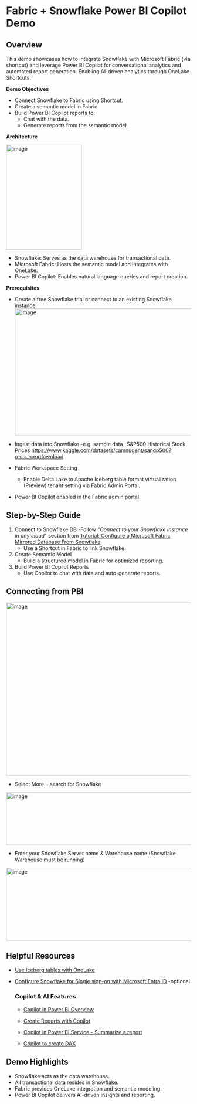 # Fabric + Snowflake Power BI Copilot Demo 

## Overview

This demo showcases how to integrate Snowflake with Microsoft Fabric (via shortcut) and leverage Power BI Copilot for conversational analytics and automated report generation. Enabling AI-driven analytics through OneLake Shortcuts.

**Demo Objectives**
- Connect Snowflake to Fabric using Shortcut.
- Create a semantic model in Fabric.
- Build Power BI Copilot reports to:
  - Chat with the data.
  - Generate reports from the semantic model.

**Architecture**
  
<img width="206" height="286" alt="image" src="https://github.com/user-attachments/assets/83e426be-b686-40e7-9cdf-2484627a9e16" />

- Snowflake: Serves as the data warehouse for transactional data.
- Microsoft Fabric: Hosts the semantic model and integrates with OneLake.
- Power BI Copilot: Enables natural language queries and report creation.

**Prerequisites**
- Create a free Snowflake trial or connect to an existing Snowflake instance
  <img width="595" height="347" alt="image" src="https://github.com/user-attachments/assets/92669297-eefc-47c0-8532-ff385f98df4f" />

- Ingest data into Snowflake -e.g. sample data -S&P500 Historical Stock Prices https://www.kaggle.com/datasets/camnugent/sandp500?resource=download
- Fabric Workspace Setting
  - Enable Delta Lake to Apache Iceberg table format virtualization (Preview) tenant setting via Fabric Admin Portal.
- Power BI Copilot enabled in the Fabric admin portal

## Step-by-Step Guide
1. Connect to Snowflake DB  -Follow "_Connect to your Snowflake instance in any cloud_" section from [Tutorial: Configure a Microsoft Fabric Mirrored Database From Snowflake](https://learn.microsoft.com/en-us/fabric/mirroring/snowflake-tutorial)
    - Use a Shortcut in Fabric to link Snowflake.
2. Create Semantic Model
    - Build a structured model in Fabric for optimized reporting.
3. Build Power BI Copilot Reports
    - Use Copilot to chat with data and auto-generate reports.

## Connecting from PBI

<img width="704" height="473" alt="image" src="https://github.com/user-attachments/assets/6e0c9b8a-8e34-4d3e-873d-653223f9a334" />

- Select More... search for Snowflake
  
<img width="506" height="144" alt="image" src="https://github.com/user-attachments/assets/0d9887a8-ff7b-426c-9b5b-61a23416b6ea" />

- Enter your Snowflake Server name & Warehouse name (Snowflake Warehouse must be running)
<img width="519" height="199" alt="image" src="https://github.com/user-attachments/assets/32340258-5846-4d84-81b6-75671ca4a538" />


## Helpful Resources

- [Use Iceberg tables with OneLake](https://learn.microsoft.com/en-us/fabric/onelake/onelake-iceberg-tables#create-a-table-shortcut-to-an-iceberg-table)

- [Configure Snowflake for Single sign-on with Microsoft Entra ID](https://learn.microsoft.com/en-us/entra/identity/saas-apps/snowflake-tutorial) -optional



    ### Copilot & AI Features
    
    
    - [Copilot in Power BI Overview](https://learn.microsoft.com/en-us/power-bi/create-reports/copilot-introduction)
    
    - [Create Reports with Copilot](https://learn.microsoft.com/en-us/power-bi/create-reports/copilot-create-desktop-report)
    
    - [Copilot in Power BI Service - Summarize a report](https://learn.microsoft.com/en-us/power-bi/create-reports/copilot-pane-summarize-content)
    
    - [Copilot to create DAX](https://learn.microsoft.com/en-us/dax/dax-copilot?toc=%2Fpower-bi%2Fcreate-reports%2FTOC.json&bc=%2Fpower-bi%2Fcreate-reports%2Fbreadcrumb%2Ftoc.json)


## Demo Highlights

- Snowflake acts as the data warehouse.
- All transactional data resides in Snowflake.
- Fabric provides OneLake integration and semantic modeling.
- Power BI Copilot delivers AI-driven insights and reporting.
